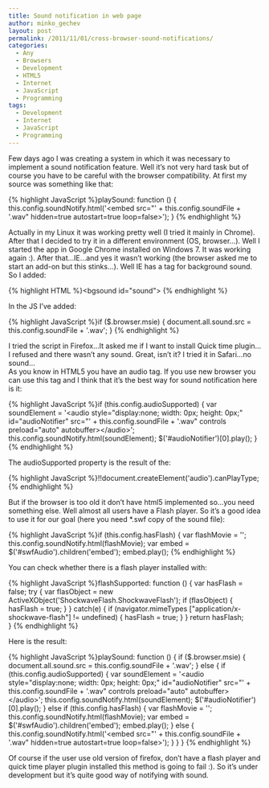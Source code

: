 ```yaml
---
title: Sound notification in web page
author: minko_gechev
layout: post
permalink: /2011/11/01/cross-browser-sound-notifications/
categories:
  - Any
  - Browsers
  - Development
  - HTML5
  - Internet
  - JavaScript
  - Programming
tags:
  - Development
  - Internet
  - JavaScript
  - Programming
---
```

Few days ago I was creating a system in which it was necessary to implement a sound notification feature. Well it&#8217;s not very hard task but of course you have to be careful with the browser compatibility. At first my source was something like that:

{% highlight JavaScript %}playSound: function () {
	this.config.soundNotify.html('&lt;embed src="' + this.config.soundFile + '.wav" hidden=true autostart=true loop=false>');
}
{% endhighlight %}

Actually in my Linux it was working pretty well (I tried it mainly in Chrome).  
After that I decided to try it in a different environment (OS, browser&#8230;). Well I started the app in Google Chrome installed on Windows 7. It was working again :). After that&#8230;IE&#8230;and yes it wasn&#8217;t working (the browser asked me to start an add-on but this stinks&#8230;). Well IE has a tag for background sound. So I added:

{% highlight HTML %}&lt;bgsound id="sound">
{% endhighlight %}

In the JS I&#8217;ve added:

{% highlight JavaScript %}if ($.browser.msie) {
	document.all.sound.src = this.config.soundFile + '.wav';
}
{% endhighlight %}

I tried the script in Firefox&#8230;It asked me if I want to install Quick time plugin&#8230;I refused and there wasn&#8217;t any sound. Great, isn&#8217;t it? I tried it in Safari&#8230;no sound&#8230;  
As you know in HTML5 you have an audio tag. If you use new browser you can use this tag and I think that it&#8217;s the best way for sound notification here is it:

{% highlight JavaScript %}if (this.config.audioSupported) {
	var soundElement = '&lt;audio style="display:none; width: 0px; height: 0px;" id="audioNotifier" src="' + this.config.soundFile + '.wav" controls preload="auto" autobuffer>&lt;/audio>';
	this.config.soundNotify.html(soundElement);
	$('#audioNotifier')[0].play();
}
{% endhighlight %}

The audioSupported property is the result of the:

{% highlight JavaScript %}!!document.createElement('audio').canPlayType;
{% endhighlight %}

But if the browser is too old it don&#8217;t have html5 implemented so&#8230;you need something else. Well almost all users have a Flash player. So it&#8217;s a good idea to use it for our goal (here you need *.swf copy of the sound file):

{% highlight JavaScript %}if (this.config.hasFlash) {
	var flashMovie = '';
	this.config.soundNotify.html(flashMovie);
	var embed = $('#swfAudio').children('embed');
	embed.play();
{% endhighlight %}

You can check whether there is a flash player installed with:

{% highlight JavaScript %}flashSupported: function () {
	var hasFlash = false;
	try {
		var flasObject = new ActiveXObject('ShockwaveFlash.ShockwaveFlash');
		if (flasObject) {
			hasFlash = true;
		}
	} catch(e) {
		if (navigator.mimeTypes ["application/x-shockwave-flash"] != undefined) {
			hasFlash = true;
		}
	}
	return hasFlash;			
}
{% endhighlight %}

Here is the result:

{% highlight JavaScript %}playSound: function () {
	if ($.browser.msie) {
		document.all.sound.src = this.config.soundFile + '.wav';
	} else {
		if (this.config.audioSupported) {
			var soundElement = '&lt;audio style="display:none; width: 0px; height: 0px;" id="audioNotifier" src="' + this.config.soundFile + '.wav" controls preload="auto" autobuffer>&lt;/audio>';
			this.config.soundNotify.html(soundElement);
			$('#audioNotifier')[0].play();
		} else if (this.config.hasFlash) {
			var flashMovie = '';
			this.config.soundNotify.html(flashMovie);
			var embed = $('#swfAudio').children('embed');
			embed.play();
		} else {
			this.config.soundNotify.html('&lt;embed src="' + this.config.soundFile + '.wav" hidden=true autostart=true loop=false>');
		}
	}
}
{% endhighlight %}

Of course if the user use old version of firefox, don&#8217;t have a flash player and quick time player plugin installed this method is going to fail :). So it&#8217;s under development but it&#8217;s quite good way of notifying with sound.